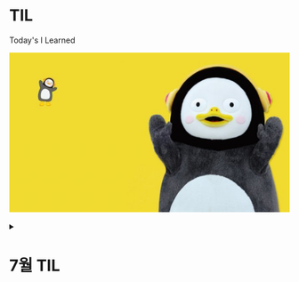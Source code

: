 # TIL
Today's I Learned

![펭하](/Git%20basic/img/ps.jpg)

<details>
<summary> <h1>7월 TIL<h1> </summary>
<div markdown="1">
## 2022. 07. 15
  Git 기본 사용법, CLI, Markdown, Python Requests 사용법

### Git 정리

1. [git basic정리](./Git%20basic/Git%20%EC%82%AC%EC%9A%A9%EC%A0%88%EC%B0%A8.md)
   
## 2022.07.16
  Python 공부, Algorizm 공부

## 2022.07.17
  Python 공부(try, except), algo(낱말)

## 2022.07.18
  Python 이론 공부(기본 개념 정리), algo
  
## 2022.07.19
  Python 이론 실습

</div>
</details>

